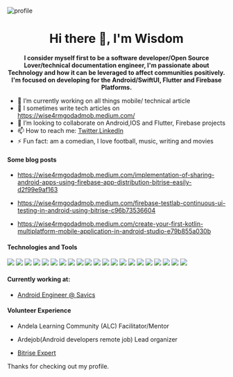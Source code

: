 ![profile](https://miro.medium.com/max/1054/1*yxdy3UX6x1a6vMWWDCN8lw.jpeg)

<!--
**wise4rmgod/wise4rmgod** is a ✨ _special_ ✨ repository because its `README.md` (this file) appears on your GitHub profile. -->
<h1 align="center">Hi there 👋, I'm Wisdom</h1>

<p align="center"><b>I consider myself first to be a software developer/Open Source Lover/technical documentation engineer, I'm passionate about Technology and how it can be leveraged to affect communities positively. I'm focused on developing for the Android/SwiftUI, Flutter and Firebase Platforms.</b></p>

- 🔭 I’m currently working on all things mobile/ technical article
- 🌱 I sometimes write tech articles on https://wise4rmgodadmob.medium.com/
- 👯 I’m looking to collaborate on Android,IOS and Flutter, Firebase projects
- 📫 How to reach me: [Twitter](https://twitter.com/Joklinztech),[LinkedIn](https://www.linkedin.com/in/wisdom-nwokocha-76212a77/)
- ⚡ Fun fact: am a comedian, I love football, music, writing and movies


#### Some blog posts

- https://wise4rmgodadmob.medium.com/implementation-of-sharing-android-apps-using-firebase-app-distribution-bitrise-easily-d2f99e9af163

- https://wise4rmgodadmob.medium.com/firebase-testlab-continuous-ui-testing-in-android-using-bitrise-c96b73536604

- https://wise4rmgodadmob.medium.com/create-your-first-kotlin-multiplatform-mobile-application-in-android-studio-e79b855a030b

#### Technologies and Tools

<p>
<img src="https://img.shields.io/badge/java-%23ED8B00.svg?&style=for-the-badge&logo=java&logoColor=white"/>
<img src="https://img.shields.io/badge/html5%20-%23E34F26.svg?&style=for-the-badge&logo=html5&logoColor=white"/>
<img src="https://img.shields.io/badge/git%20-%23F05033.svg?&style=for-the-badge&logo=git&logoColor=white"/>
<img src="https://img.shields.io/badge/github%20-%23121011.svg?&style=for-the-badge&logo=github&logoColor=white"/>
<img src="https://img.shields.io/badge/bitbucket%20-%230047B3.svg?&style=for-the-badge&logo=bitbucket&logoColor=white"/>
<img src="https://img.shields.io/badge/firebase%20-%23039BE5.svg?&style=for-the-badge&logo=firebase"/>
<img src="https://img.shields.io/badge/mysql-%2300f.svg?&style=for-the-badge&logo=mysql&logoColor=white"/>
<img src ="https://img.shields.io/badge/MongoDB-%234ea94b.svg?&style=for-the-badge&logo=mongodb&logoColor=white"/>
<img src ="https://img.shields.io/badge/sqlite-%2307405e.svg?&style=for-the-badge&logo=sqlite&logoColor=white"/>
<img src ="https://img.shields.io/badge/android-%2307405e.svg?&style=for-the-badge&logo=android&logoColor=white"/>
<img src="https://img.shields.io/badge/kotlin-%230095D5.svg?&style=for-the-badge&logo=kotlin&logoColor=white"/>
<img src="https://img.shields.io/badge/github%20actions%20-%232671E5.svg?&style=for-the-badge&logo=github%20actions&logoColor=white"/>
<img src="https://img.shields.io/badge/adobe%20xd%20-%23FF26BE.svg?&style=for-the-badge&logo=adobe%20xd&logoColor=white"/>
<img src="https://img.shields.io/badge/figma%20-%23F24E1E.svg?&style=for-the-badge&logo=figma&logoColor=white"/>
<img src="https://img.shields.io/badge/dart-%230175C2.svg?&style=for-the-badge&logo=dart&logoColor=white"/>
<img src="https://img.shields.io/badge/Flutter%20-%2302569B.svg?&style=for-the-badge&logo=Flutter&logoColor=white" />
<img src="https://img.shields.io/badge/markdown-%23000000.svg?&style=for-the-badge&logo=markdown&logoColor=white"/>
<img src="https://img.shields.io/badge/java-%23ED8B00.svg?&style=for-the-badge&logo=java&logoColor=white"/>
<img src="https://img.shields.io/badge/swift-%23FA7343.svg?&style=for-the-badge&logo=swift&logoColor=white"/>
<img src ="https://img.shields.io/badge/developer evangelist-%2307405e.svg?&style=for-the-badge&logo=dev&logoColor=white"/>
<img src ="https://img.shields.io/badge/tech community builder-%2307405e.svg?&style=for-the-badge&logo=community&logoColor=white"/>
</p>

#### Currently working at:

- [Android Engineer @ Savics](https://savics.org/team/)

#### Volunteer Experience

- Andela Learning Community (ALC) Facilitator/Mentor

- Ardejob(Android developers remote job) Lead organizer

- [Bitrise Expert](https://www.bitrise.io/community/experts-program)

Thanks for checking out my profile.
